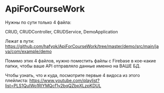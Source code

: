 # ApiForCourseWork
Нужны по сути только 4 файла:

CRUD, CRUDController, CRUDService, DemoApplication

Лежат в пути: https://github.com/hafyok/ApiForCourseWork/tree/master/demo/src/main/java/com/example/demo

Помимо этих 4 файлов, нужно поместить файлы с Firebase в кое-какие папки, чтобы ваше API отправляло данные именно на ВАШЕ БД.

Чтобы узнать, что и куда, посмотрите первые 4 видоса из этого плейлиста: https://www.youtube.com/playlist?list=PLS1QulWo1RIYMQcf1y2bqQZbpXLzpKDUL
